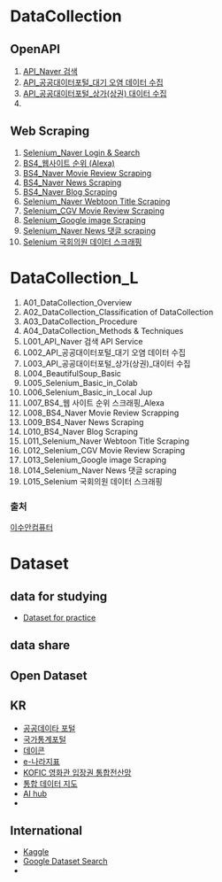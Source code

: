 # DataCollection

## OpenAPI
1. [API_Naver 검색](https://github.com/SeWonKwon/Data_Collection/blob/main/Data%20Colletion_L/L001_API_Naver%20%EA%B2%80%EC%83%89%20API%20Service.ipynb) 
2. [API_공공대이터포털_대기 오염 데이터 수집](https://github.com/SeWonKwon/Data_Collection/blob/main/Data%20Colletion_L/L002_API_%EA%B3%B5%EA%B3%B5%EB%8C%80%EC%9D%B4%ED%84%B0%ED%8F%AC%ED%84%B8_%EB%8C%80%EA%B8%B0%20%EC%98%A4%EC%97%BC%20%EB%8D%B0%EC%9D%B4%ED%84%B0%20%EC%88%98%EC%A7%91.ipynb)
3. [API_공공대이터포털_상가(상권) 대이터 수집](https://github.com/SeWonKwon/Data_Collection/blob/main/Data%20Colletion_L/L003_API_%EA%B3%B5%EA%B3%B5%EB%8C%80%EC%9D%B4%ED%84%B0%ED%8F%AC%ED%84%B8_%EC%83%81%EA%B0%80(%EC%83%81%EA%B6%8C)_%EB%8C%80%EC%9D%B4%ED%84%B0%20%EC%88%98%EC%A7%91.ipynb)
4. 

## Web Scraping
1. [Selenium_Naver Login & Search](https://github.com/SeWonKwon/Data_Collection/blob/main/Web%20Crawling/E001_Selenium_Naver%20Login%20%26%20Search.ipynb)
2. [BS4_웹사이트 순위 (Alexa)](https://github.com/SeWonKwon/Data_Collection/blob/main/Web%20Crawling/E002_BS4_%EC%9B%B9%20%EC%82%AC%EC%9D%B4%ED%8A%B8%20%EC%88%9C%EC%9C%84%20%EC%8A%A4%ED%81%AC%EB%9E%98%ED%95%91_Alexa.ipynb)
3. [BS4_Naver Movie Review Scraping](https://github.com/SeWonKwon/Data_Collection/blob/main/Web%20Crawling/E003_BS4_Naver%20Movie%20Review%20Scraping.ipynb)
4. [BS4_Naver News Scraping](https://github.com/SeWonKwon/Data_Collection/blob/main/Data%20Colletion_L/L009_BS4_Naver%20News%20Scraping.ipynb)
5. [BS4_Naver Blog Scraping](https://github.com/SeWonKwon/Data_Collection/blob/main/Data%20Colletion_L/L010_BS4_Naver%20Blog%20Scraping%20.ipynb) 
6. [Selenium_Naver Webtoon Title Scraping](https://github.com/SeWonKwon/Data_Collection/blob/main/Data%20Colletion_L/L011_Selenium_Naver%20Webtoon%20Title%20Scraping.ipynb)
7. [Selenium_CGV Movie Review Scraping](https://github.com/SeWonKwon/Data_Collection/blob/main/Data%20Colletion_L/L012_Selenium_CGV%20Movie%20Review%20Scraping.ipynb)
8. [Selenium_Google image Scraping](https://github.com/SeWonKwon/Data_Collection/blob/main/Data%20Colletion_L/L013_Selenium_Google%20image%20Scraping.ipynb)
9. [Selenium_Naver News 댓글 scraping](https://github.com/SeWonKwon/Data_Collection/blob/main/Data%20Colletion_L/L014_Selenium_Naver%20News%20%EB%8C%93%EA%B8%80%20scraping.ipynb)
10. [Selenium 국회의원 데이터 스크래핑](https://github.com/SeWonKwon/Data_Collection/blob/main/Data%20Colletion_L/L015_Selenium%20%EA%B5%AD%ED%9A%8C%EC%9D%98%EC%9B%90%20%EB%8D%B0%EC%9D%B4%ED%84%B0%20%EC%8A%A4%ED%81%AC%EB%9E%98%ED%95%91.ipynb)

# DataCollection_L
1. A01_DataCollection_Overview
2. A02_DataCollection_Classification of DataCollection
3. A03_DataCollection_Procedure
4. A04_DataCollection_Methods & Techniques
5. L001_API_Naver 검색 API Service
6. L002_API_공공대이터포털_대기 오염 데이터 수집
7. L003_API_공공대이터포털_상가(상권)_대이터 수집
8. L004_BeautifulSoup_Basic
9. L005_Selenium_Basic_in_Colab
10. L006_Selenium_Basic_in_Local Jup
11. L007_BS4_웹 사이트 순위 스크래핑_Alexa
12. L008_BS4_Naver Movie Review Scrapping
13. L009_BS4_Naver News Scraping
14. L010_BS4_Naver Blog Scraping 
15. L011_Selenium_Naver Webtoon Title Scraping
16. L012_Selenium_CGV Movie Review Scraping
17. L013_Selenium_Google image Scraping
18. L014_Selenium_Naver News 댓글 scraping
19. L015_Selenium 국회의원 데이터 스크래핑




### 출처

[이수안컴퓨터](https://www.youtube.com/playlist?list=PL7ZVZgsnLwEFbtQ9LkKkzTBRDkEz3YHsQ)


# Dataset


## data for studying
* [Dataset for practice](https://github.com/SeWonKwon/Data_Collection/blob/main/Dataset/DataSet%20for%20practice.ipynb)

## data share

## Open Dataset

## KR
* [공공데이타 포털](https://www.data.go.kr/)
* [국가통계포털](https://kosis.kr/index/index.do)
* [데이콘](https://dacon.io/)
* [e-나라지표](https://www.index.go.kr/main.do?cate=1)
* [KOFIC 영화관 입장권 통합전산망](https://www.kobis.or.kr/kobis/business/stat/them/findYearlyTotalList.do)
* [통합 데이터 지도](https://www.bigdata-map.kr/)
* [AI hub](https://aihub.or.kr/)
* 

## International
* [Kaggle](https://www.kaggle.com/)
* [Google Dataset Search](https://datasetsearch.research.google.com/)
* 

